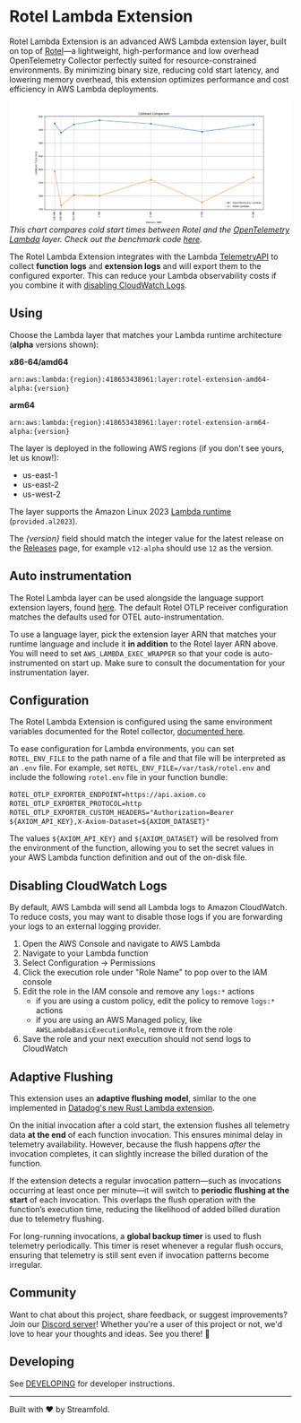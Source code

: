 # Rotel Lambda Extension

Rotel Lambda Extension is an advanced AWS Lambda extension layer, built on top of [Rotel](https://github.com/streamfold/rotel)—a lightweight, high-performance and low overhead OpenTelemetry Collector perfectly suited for resource-constrained environments. By minimizing binary size, reducing cold start latency, and lowering memory overhead, this extension optimizes performance and cost efficiency in AWS Lambda deployments.

![Coldstart Comparison](/contrib/coldstarts.png)
_This chart compares cold start times between Rotel and the [OpenTelemetry Lambda](https://github.com/open-telemetry/opentelemetry-lambda/blob/main/collector/README.md) layer. Check out the benchmark code [here](https://github.com/streamfold/python-lambda-benchmark)._ 

The Rotel Lambda Extension integrates with the Lambda [TelemetryAPI](https://docs.aws.amazon.com/lambda/latest/dg/telemetry-api.html) to collect **function logs** and **extension logs** and will export them to the configured exporter. This can reduce your Lambda observability costs if you combine it with [disabling CloudWatch Logs](#disabling-cloudwatch-logs). 

## Using

Choose the Lambda layer that matches your Lambda runtime architecture (**alpha** versions shown):

**x86-64/amd64**
```
arn:aws:lambda:{region}:418653438961:layer:rotel-extension-amd64-alpha:{version}
```

**arm64** 
```
arn:aws:lambda:{region}:418653438961:layer:rotel-extension-arm64-alpha:{version}
```

The layer is deployed in the following AWS regions (if you don't see yours, let us know!):
- us-east-1
- us-east-2
- us-west-2

The layer supports the Amazon Linux 2023
[Lambda runtime](https://docs.aws.amazon.com/lambda/latest/dg/lambda-runtimes.html#runtimes-supported)
(`provided.al2023`).

The _{version}_ field should match the integer value for the latest release on the
[Releases](https://github.com/streamfold/rotel-lambda-extension/releases) page,
for example `v12-alpha` should use `12` as the version.

## Auto instrumentation

The Rotel Lambda layer can be used alongside the language support extension layers, found [here](https://github.com/open-telemetry/opentelemetry-lambda?tab=readme-ov-file#extension-layer-language-support). The default Rotel OTLP receiver configuration matches the defaults used for OTEL auto-instrumentation.

To use a language layer, pick the extension layer ARN that matches your runtime language and include it **in addition** to the Rotel layer ARN above. You will need to set `AWS_LAMBDA_EXEC_WRAPPER` so that your code is auto-instrumented on start up. Make sure to consult the documentation for your instrumentation layer.

## Configuration

The Rotel Lambda Extension is configured using the same environment variables documented
for the Rotel collector,
[documented here](https://github.com/streamfold/rotel?tab=readme-ov-file#configuration).

To ease configuration for Lambda environments, you can set `ROTEL_ENV_FILE` to the path
name of a file and that file will be interpreted as an `.env` file. For example, set
`ROTEL_ENV_FILE=/var/task/rotel.env` and include the following `rotel.env` file in your
function bundle:
```shell
ROTEL_OTLP_EXPORTER_ENDPOINT=https://api.axiom.co
ROTEL_OTLP_EXPORTER_PROTOCOL=http
ROTEL_OTLP_EXPORTER_CUSTOM_HEADERS="Authorization=Bearer ${AXIOM_API_KEY},X-Axiom-Dataset=${AXIOM_DATASET}"
```

The values `${AXIOM_API_KEY}` and `${AXIOM_DATASET}` will be resolved from the environment of the function,
allowing you to set the secret values in your AWS Lambda function definition and out of the on-disk file.

## Disabling CloudWatch Logs

By default, AWS Lambda will send all Lambda logs to Amazon CloudWatch. To reduce costs, you may want to disable those logs if you are forwarding your logs to an external logging provider.

1. Open the AWS Console and navigate to AWS Lambda
2. Navigate to your Lambda function
3. Select Configuration -> Permissions
4. Click the execution role under "Role Name" to pop over to the IAM console
5. Edit the role in the IAM console and remove any `logs:*` actions
   - if you are using a custom policy, edit the policy to remove `logs:*` actions
   - if you are using an AWS Managed policy, like `AWSLambdaBasicExecutionRole`, remove it from the role
6. Save the role and your next execution should not send logs to CloudWatch

## Adaptive Flushing

This extension uses an **adaptive flushing model**, similar to the one implemented in [Datadog's new Rust Lambda extension](https://www.datadoghq.com/blog/engineering/datadog-lambda-extension-rust/).

On the initial invocation after a cold start, the extension flushes all telemetry data **at the end** of each function invocation. This ensures minimal delay in telemetry availability. However, because the flush happens *after* the invocation completes, it can slightly increase the billed duration of the function.

If the extension detects a regular invocation pattern—such as invocations occurring at least once per minute—it will switch to **periodic flushing at the start** of each invocation. This overlaps the flush operation with the function’s execution time, reducing the likelihood of added billed duration due to telemetry flushing.

For long-running invocations, a **global backup timer** is used to flush telemetry periodically. This timer is reset whenever a regular flush occurs, ensuring that telemetry is still sent even if invocation patterns become irregular.

## Community

Want to chat about this project, share feedback, or suggest improvements? Join our [Discord server](https://discord.gg/reUqNWTSGC)! Whether you're a user of this project or not, we'd love to hear your thoughts and ideas. See you there! 🚀

## Developing

See [DEVELOPING](/DEVELOPING.md) for developer instructions.

---

Built with ❤️ by Streamfold.
